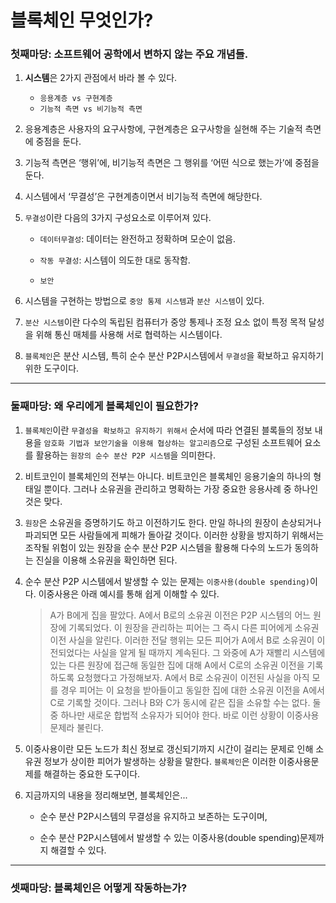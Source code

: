 # 블록체인 무엇인가?

### 첫째마당: 소프트웨어 공학에서 변하지 않는 주요 개념들.

1. **시스템**은 2가지 관점에서 바라 볼 수 있다. 

   - `응용계층 vs 구현계층`
   - `기능적 측면 vs 비기능적 측면`

2. 응용계층은 사용자의 요구사항에, 구현계층은 요구사항을 실현해 주는 기술적 측면에 중점을 둔다.

3. 기능적 측면은 ‘행위’에, 비기능적 측면은 그 행위를 ‘어떤 식으로 했는가’에 중점을 둔다.

4. 시스템에서 ‘무결성’은 구현계층이면서 비기능적 측면에 해당한다.

5. `무결성`이란 다음의 3가지 구성요소로 이루어져 있다.

   - `데이터무결성`: 데이터는 완전하고 정확하며 모순이 없음.

   - `작동 무결성`: 시스템이 의도한 대로 동작함. 
   - `보안`

6. 시스템을 구현하는 방법으로 `중앙 통제 시스템`과 `분산 시스템`이 있다.

7. `분산 시스템`이란 다수의 독립된 컴퓨터가 중앙 통제나 조정 요소 없이 특정 목적 달성을 위해 통신 매체를 사용해 서로 협력하는 시스템이다.

8. `블록체인`은 분산 시스템, 특히 순수 분산 P2P시스템에서 `무결성`을 확보하고 유지하기 위한 도구이다.

   

---



### 둘째마당: 왜 우리에게 블록체인이 필요한가?

1. `블록체인`이란 `무결성을 확보하고 유지하기 위해서` 순서에 따라 연결된 블록들의 정보 내용을 `암호화 기법과 보안기술을 이용해 협상하는 알고리즘`으로 구성된 소프트웨어 요소를 활용하는 `원장의 순수 분산 P2P 시스템`을 의미한다. 

2. 비트코인이 블록체인의 전부는 아니다. 비트코인은 블록체인 응용기술의 하나의 형태일 뿐이다. 그러나 소유권을 관리하고 명확하는 가장 중요한 응용사례 중 하나인 것은 맞다. 

3. `원장`은 소유권을 증명하기도 하고 이전하기도 한다. 만일 하나의 원장이 손상되거나 파괴되면 모든 사람들에게 피해가 돌아갈 것이다. 이러한 상황을 방지하기 위해서는 조작될 위험이 있는 원장을 순수 분산 P2P 시스템을 활용해 다수의 노드가 동의하는 진실을 이용해 소유권을 확인하면 된다.

4. 순수 분산 P2P 시스템에서 발생할 수 있는 문제는 `이중사용(double spending)`이다. 이중사용은 아래 예시를 통해 쉽게 이해할 수 있다.

   > A가 B에게 집을 팔았다. A에서 B로의 소유권 이전은 P2P 시스템의 어느 원장에 기록되었다. 이 원장을 관리하는 피어는 그 즉시 다른 피어에게 소유권 이전 사실을 알린다. 이러한 전달 행위는 모든 피어가 A에서 B로 소유권이 이전되었다는 사실을 알게 될 때까지 계속된다. 그 와중에 A가 재빨리 시스템에 있는 다른 원장에 접근해 동일한 집에 대해 A에서 C로의 소유권 이전을 기록하도록 요청했다고 가정해보자. A에서 B로 소유권이 이전된 사실을 아직 모를 경우 피어는 이 요청을 받아들이고 동일한 집에 대한 소유권 이전을 A에서 C로 기록할 것이다. 그러나 B와 C가 동시에 같은 집을 소유할 수는 없다. 둘 중 하나만 새로운 합법적 소유자가 되어야 한다. 바로 이런 상황이 이중사용문제라 불린다.

5. 이중사용이란 모든 노드가 최신 정보로 갱신되기까지 시간이 걸리는 문제로 인해 소유권 정보가 상이한 피어가 발생하는 상황을 말한다. `블록체인`은 이러한 이중사용문제를 해결하는 중요한 도구이다. 

6. 지금까지의 내용을 정리해보면, 블록체인은...

   - 순수 분산 P2P시스템의 무결성을 유지하고 보존하는 도구이며,

   - 순수 분산 P2P시스템에서 발생할 수 있는 이중사용(double spending)문제까지 해결할 수 있다.

     

---



### 셋째마당: 블록체인은 어떻게 작동하는가?




